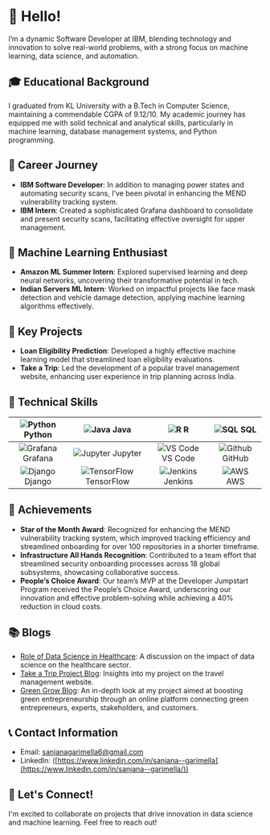# 👋 Hello!
I’m a dynamic Software Developer at IBM, blending technology and innovation to solve real-world problems, with a strong focus on machine learning, data science, and automation.

## 🎓 Educational Background
I graduated from KL University with a B.Tech in Computer Science, maintaining a commendable CGPA of 9.12/10. My academic journey has equipped me with solid technical and analytical skills, particularly in machine learning, database management systems, and Python programming.

## 💼 Career Journey
- **IBM Software Developer**: In addition to managing power states and automating security scans, I’ve been pivotal in enhancing the MEND vulnerability tracking system.
- **IBM Intern**: Created a sophisticated Grafana dashboard to consolidate and present security scans, facilitating effective oversight for upper management.

## 🤖 Machine Learning Enthusiast
- **Amazon ML Summer Intern**: Explored supervised learning and deep neural networks, uncovering their transformative potential in tech.
- **Indian Servers ML Intern**: Worked on impactful projects like face mask detection and vehicle damage detection, applying machine learning algorithms effectively.

## 🔧 Key Projects
- **Loan Eligibility Prediction**: Developed a highly effective machine learning model that streamlined loan eligibility evaluations.
- **Take a Trip**: Led the development of a popular travel management website, enhancing user experience in trip planning across India.

## 🔑 Technical Skills

| ![Python](https://img.icons8.com/color/48/000000/python.png) Python | ![Java](https://img.icons8.com/color/48/000000/java-coffee-cup-logo.png) Java | ![R](https://img.icons8.com/color/48/000000/r.png) R | ![SQL](https://img.icons8.com/color/48/000000/sql.png) SQL |
|:---:|:---:|:---:|:---:|
| ![Grafana](https://img.icons8.com/color/48/000000/grafana.png) Grafana | ![Jupyter](https://img.icons8.com/?id=J0SgMWzAxqFj&format=png&color=000000) Jupyter | ![VS Code](https://img.icons8.com/color/48/000000/visual-studio-code-2019.png) VS Code | ![Github](https://img.icons8.com/color/48/000000/github.png) GitHub |
| ![Django](https://img.icons8.com/color/48/000000/django.png) Django | ![TensorFlow](https://img.icons8.com/color/48/000000/tensorflow.png) TensorFlow | ![Jenkins](https://img.icons8.com/color/48/000000/jenkins.png) Jenkins | ![AWS](https://img.icons8.com/color/48/000000/amazon-web-services.png) AWS |


## 🏅 Achievements
- **Star of the Month Award**: Recognized for enhancing the MEND vulnerability tracking system, which improved tracking efficiency and streamlined onboarding for over 100 repositories in a shorter timeframe.
- **Infrastructure All Hands Recognition**: Contributed to a team effort that streamlined security onboarding processes across 18 global subsystems, showcasing collaborative success.
- **People’s Choice Award**: Our team’s MVP at the Developer Jumpstart Program received the People’s Choice Award, underscoring our innovation and effective problem-solving while achieving a 40% reduction in cloud costs.

## 📚 Blogs
- [Role of Data Science in Healthcare](https://www.linkedin.com/posts/sanjana--garimella_kluniversity-klcse-ds-activity-6792782394928852992-_rtv?utm_source=share&utm_medium=member_desktop): A discussion on the impact of data science on the healthcare sector.
- [Take a Trip Project Blog](https://www.linkedin.com/posts/sanjana--garimella_kluniversity-klcse-activity-6766830065876660224-k3sy?utm_source=share&utm_medium=member_desktop): Insights into my project on the travel management website.
- [Green Grow Blog](https://www.linkedin.com/posts/sanjana--garimella_klcse-kluniversity-jfsd-activity-6885988188725370880-BAqe?utm_source=share&utm_medium=member_desktop): An in-depth look at my project aimed at boosting green entrepreneurship through an online platform connecting green entrepreneurs, experts, stakeholders, and customers.

## 📞 Contact Information
- Email: [sanjanagarimella6@gmail.com](mailto:sanjanagarimella6@egmail.com)
- LinkedIn: ([https://www.linkedin.com/in/sanjana--garimella](https://www.linkedin.com/in/sanjana--garimella/))

## 🤝 Let's Connect!
I'm excited to collaborate on projects that drive innovation in data science and machine learning. Feel free to reach out!
